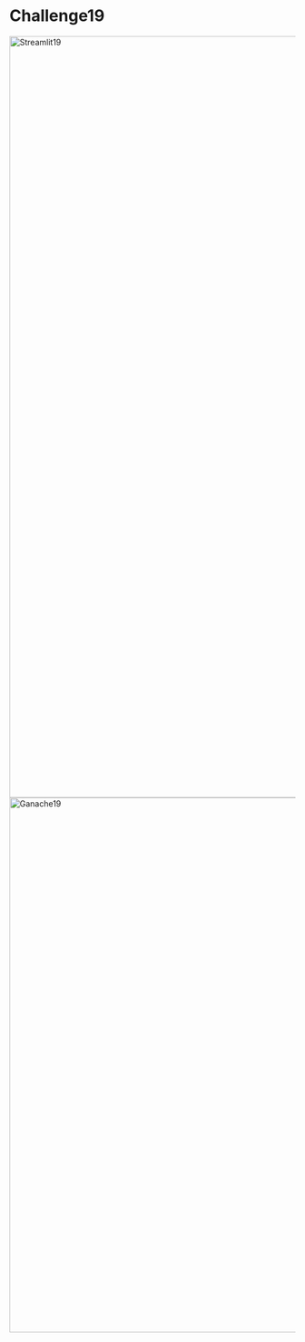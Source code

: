 # Challenge19
<img width="1340" alt="Streamlit19" src="https://github.com/Jvvne/Challenge19/assets/148028363/b05c9ac4-2643-47ca-b92b-1b9c68003249">
<img width="941" alt="Ganache19" src="https://github.com/Jvvne/Challenge19/assets/148028363/3cc099e2-38ae-4ca9-8062-d9f91b1f5ac3">

